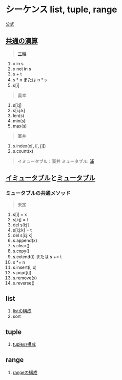 # シーケンス list, tuple, range

[公式](https://docs.python.org/ja/3/library/stdtypes.html#sequence-types-list-tuple-range)

## [共通の演算](https://docs.python.org/ja/3/library/stdtypes.html#common-sequence-operations)
> [三輪](https://github.com/YutaUra/YCU-Programing/blob/master/Python_understanding/%242_list/list_01_miwa.ipynb)
1. x in s
1. x not in s
1. s + t
1. s * n または n * s
1. s[i]
> 義幸
1. s[i:j]
1. s[i:j:k]
1. len(s)
1. min(s)
1. max(s)
> 室井
1. s.index(x[, i[, j]])
1. s.count(x)
> イミュータブル：室井
> ミュータブル: [浦](https://github.com/YutaUra/YCU-Programing/blob/master/Python_understanding/%242_list/list_4_ura.ipynb)
## [イミュータブル](https://docs.python.org/ja/3/library/stdtypes.html#immutable-sequence-types)と[ミュータブル](https://docs.python.org/ja/3/library/stdtypes.html#mutable-sequence-types)
### ミュータブルの共通メソッド
> 未定
1. s[i] = x
1. s[i:j] = t
1. del s[i:j]
1. s[i:j:k] = t
1. del s[i:j:k]
1. s.append(x)
1. s.clear()
1. s.copy()
1. s.extend(t) または s += t
1. s *= n
1. s.insert(i, x)
1. s.pop([i])
1. s.remove(x)
1. s.reverse()

## list
1. [listの構成](https://docs.python.org/ja/3/library/stdtypes.html#list)
1. sort

## tuple
1. [tupleの構成](https://docs.python.org/ja/3/library/stdtypes.html#tuple)

## range
1. [rangeの構成](https://docs.python.org/ja/3/library/stdtypes.html#range)
